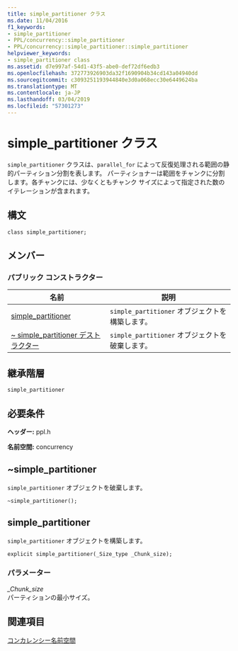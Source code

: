 ```yaml
---
title: simple_partitioner クラス
ms.date: 11/04/2016
f1_keywords:
- simple_partitioner
- PPL/concurrency::simple_partitioner
- PPL/concurrency::simple_partitioner::simple_partitioner
helpviewer_keywords:
- simple_partitioner class
ms.assetid: d7e997af-54d1-43f5-abe0-def72df6edb3
ms.openlocfilehash: 372773926903da32f1690904b34cd143a04940dd
ms.sourcegitcommit: c3093251193944840e3d0a068ecc30e6449624ba
ms.translationtype: MT
ms.contentlocale: ja-JP
ms.lasthandoff: 03/04/2019
ms.locfileid: "57301273"
---
```

# <a name="simplepartitioner-class"></a>simple_partitioner クラス

`simple_partitioner` クラスは、`parallel_for` によって反復処理される範囲の静的パーティション分割を表します。 パーティショナーは範囲をチャンクに分割します。各チャンクには、少なくともチャンク サイズによって指定された数のイテレーションが含まれます。

## <a name="syntax"></a>構文

```
class simple_partitioner;
```

## <a name="members"></a>メンバー

### <a name="public-constructors"></a>パブリック コンストラクター

|名前|説明|
|----------|-----------------|
|[simple_partitioner](#ctor)|`simple_partitioner` オブジェクトを構築します。|
|[~ simple_partitioner デストラクター](#dtor)|`simple_partitioner` オブジェクトを破棄します。|

## <a name="inheritance-hierarchy"></a>継承階層

`simple_partitioner`

## <a name="requirements"></a>必要条件

**ヘッダー:** ppl.h

**名前空間:** concurrency

##  <a name="dtor"></a> ~simple_partitioner

`simple_partitioner` オブジェクトを破棄します。

```
~simple_partitioner();
```

##  <a name="ctor"></a> simple_partitioner

`simple_partitioner` オブジェクトを構築します。

```
explicit simple_partitioner(_Size_type _Chunk_size);
```

### <a name="parameters"></a>パラメーター

*_Chunk_size*<br/>
パーティションの最小サイズ。

## <a name="see-also"></a>関連項目

[コンカレンシー名前空間](concurrency-namespace.md)
